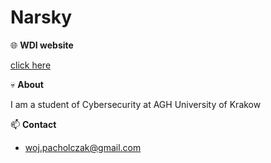 # Narsky   

:globe_with_meridians: **WDI website**

[click here](https://narsky7.github.io/)

:skull: **About**  

I am a student of Cybersecurity at AGH University of Krakow

📫 **Contact**  

- woj.pacholczak@gmail.com


